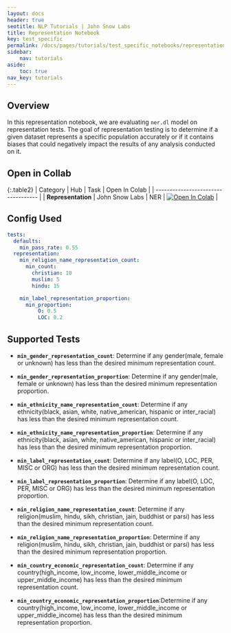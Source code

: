 ```yaml
---
layout: docs
header: true
seotitle: NLP Tutorials | John Snow Labs
title: Representation Notebook
key: test_specific
permalink: /docs/pages/tutorials/test_specific_notebooks/representation
sidebar:
    nav: tutorials
aside:
    toc: true
nav_key: tutorials
---
```


<div class="main-docs" markdown="1"><div class="h3-box" markdown="1">

## Overview

In this representation notebook, we are evaluating `ner.dl` model on representation tests. The goal of representation testing is to determine if a given dataset represents a specific population accurately or if it contains biases that could negatively impact the results of any analysis conducted on it.


## Open in Collab

{:.table2}
| Category               | Hub                           | Task                              | Open In Colab                                                                                                                                                                                                                                    |
| ----------------------------------- |
| **Representation** | John Snow Labs                    | NER                               | [![Open In Colab](https://colab.research.google.com/assets/colab-badge.svg)](https://colab.research.google.com/github/JohnSnowLabs/langtest/blob/main/demo/tutorials/test-specific-notebooks/Representation_Demo.ipynb)                                |

<div class="main-docs" markdown="1"><div class="h3-box" markdown="1">

## Config Used

```yml 
tests:     
  defaults:
    min_pass_rate: 0.55
  representation:
    min_religion_name_representation_count:
      min_count:
        christian: 10
        muslim: 5
        hindu: 15

    min_label_representation_proportion:
      min_proportion:
          O: 0.5
          LOC: 0.2
```

<div class="main-docs" markdown="1"><div class="h3-box" markdown="1">

## Supported Tests

- **`min_gender_representation_count`**: Determine if any gender(male, female or unknown) has less than the desired minimum representation count.

- **`min_gender_representation_proportion`**:  Determine if any gender(male, female or unknown) has less than the desired minimum representation proportion.

- **`min_ethnicity_name_representation_count`**: Determine if any ethnicity(black, asian, white, native_american, hispanic or inter_racial) has less than the desired minimum representation count.

- **`min_ethnicity_name_representation_proportion`**: Determine if any ethnicity(black, asian, white, native_american, hispanic or inter_racial) has less than the desired minimum representation proportion.

- **`min_label_representation_count`**: Determine if any label(O, LOC, PER, MISC or ORG) has less than the desired minimum representation count.

- **`min_label_representation_proportion`**: Determine if any label(O, LOC, PER, MISC or ORG) has less than the desired minimum representation proportion.

- **`min_religion_name_representation_count`**: Determine if any religion(muslim, hindu, sikh, christian, jain, buddhist or parsi) has less than the desired minimum representation count.

- **`min_religion_name_representation_proportion`**: Determine if any religion(muslim, hindu, sikh, christian, jain, buddhist or parsi) has less than the desired minimum representation proportion.

- **`min_country_economic_representation_count`**: Determine if any country(high_income, low_income, lower_middle_income or upper_middle_income) has less than the desired minimum representation count.

- **`min_country_economic_representation_proportion`**:Determine if any country(high_income, low_income, lower_middle_income or upper_middle_income) has less than the desired minimum representation proportion.

</div></div>